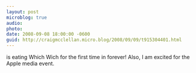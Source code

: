 ```yaml
---
layout: post
microblog: true
audio: 
photo: 
date: 2008-09-08 18:00:00 -0600
guid: http://craigmcclellan.micro.blog/2008/09/09/t915304401.html
---
```

is eating Which Wich for the first time in forever! Also, I am excited for the Apple media event.
